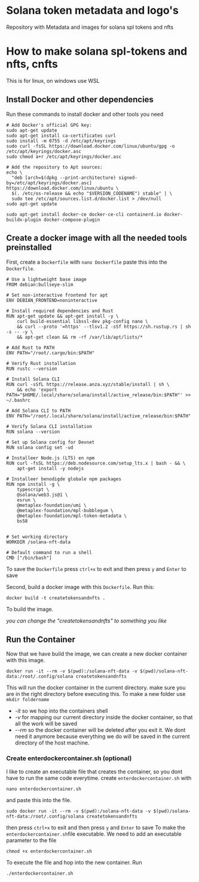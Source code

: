 # Solana token metadata and logo's
Repository with Metadata and images for solana spl tokens and nfts

# How to make solana spl-tokens and nfts, cnfts
This is for linux, on windows use WSL

## Install Docker and other dependencies
Run these commands to install docker and other tools you need
```
# Add Docker's official GPG key:
sudo apt-get update
sudo apt-get install ca-certificates curl
sudo install -m 0755 -d /etc/apt/keyrings
sudo curl -fsSL https://download.docker.com/linux/ubuntu/gpg -o /etc/apt/keyrings/docker.asc
sudo chmod a+r /etc/apt/keyrings/docker.asc

# Add the repository to Apt sources:
echo \
  "deb [arch=$(dpkg --print-architecture) signed-by=/etc/apt/keyrings/docker.asc] https://download.docker.com/linux/ubuntu \
  $(. /etc/os-release && echo "$VERSION_CODENAME") stable" | \
  sudo tee /etc/apt/sources.list.d/docker.list > /dev/null
sudo apt-get update
```
```
sudo apt-get install docker-ce docker-ce-cli containerd.io docker-buildx-plugin docker-compose-plugin
```

## Create a docker image with all the needed tools preinstalled
First, create a `Dockerfile` with `nano Dockerfile`
paste this into the `Dockerfile`.
```
# Use a lightweight base image
FROM debian:bullseye-slim

# Set non-interactive frontend for apt
ENV DEBIAN_FRONTEND=noninteractive

# Install required dependencies and Rust
RUN apt-get update && apt-get install -y \
    curl build-essential libssl-dev pkg-config nano \
    && curl --proto '=https' --tlsv1.2 -sSf https://sh.rustup.rs | sh -s -- -y \
    && apt-get clean && rm -rf /var/lib/apt/lists/*

# Add Rust to PATH
ENV PATH="/root/.cargo/bin:$PATH"

# Verify Rust installation
RUN rustc --version

# Install Solana CLI
RUN curl -sSfL https://release.anza.xyz/stable/install | sh \
    && echo 'export PATH="$HOME/.local/share/solana/install/active_release/bin:$PATH"' >> ~/.bashrc

# Add Solana CLI to PATH
ENV PATH="/root/.local/share/solana/install/active_release/bin:$PATH"

# Verify Solana CLI installation
RUN solana --version

# Set up Solana config for Devnet
RUN solana config set -ud

# Installeer Node.js (LTS) en npm
RUN curl -fsSL https://deb.nodesource.com/setup_lts.x | bash - && \
    apt-get install -y nodejs

# Installeer benodigde globale npm packages
RUN npm install -g \
    typescript \
    @solana/web3.js@1 \
    esrun \
    @metaplex-foundation/umi \
    @metaplex-foundation/mpl-bubblegum \
    @metaplex-foundation/mpl-token-metadata \
    bs58


# Set working directory
WORKDIR /solana-nft-data

# Default command to run a shell
CMD ["/bin/bash"]

```
To save the `Dockerfile` press `ctrl+x` to exit and then press `y` and `Enter` to save

Second, build a docker image with this `Dockerfile`. Run this:
```
docker build -t createtokensandnfts .
```
To build the image. 

*you can change the "createtokensandnfts" to something you like*

## Run the Container
Now that we have build the image, we can create a new docker container with this image.
```
docker run -it --rm -v $(pwd):/solana-nft-data -v $(pwd)/solana-nft-data:/root/.config/solana createtokensandnfts
```
This will run the docker container in the current directory. make sure you are in the right directory before executing this.
To make a new folder use `mkdir foldername`
- *-it* so we hop into the containers shell
- *-v* for mapping our current directory inside the docker container, so that all the work will be saved
- *--rm* so the docker container will be deleted after you exit it. We dont need it anymore because everything we do will be saved in the current directory of the host machine.

### Create enterdockercontainer.sh (optional)
I like to create an executable file that creates the container, so you dont have to run the same code everytime.
create `enterdockercontainer.sh` with 
```
nano enterdockercontainer.sh
```
and paste this into the file.
```
sudo docker run -it --rm -v $(pwd):/solana-nft-data -v $(pwd)/solana-nft-data:/root/.config/solana createtokensandnfts
```
then press `ctrl+x` to exit and then press `y` and `Enter` to save
To make the `enterdockercontainer.sh`file executable. We need to add an executable parameter to the file
```
chmod +x enterdockercontainer.sh
```
To execute the file and hop into the new container. Run 
```
./enterdockercontainer.sh
```
